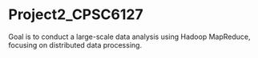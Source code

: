 # Project2_CPSC6127
Goal is to conduct a large-scale data analysis using Hadoop MapReduce, focusing on distributed data processing.
